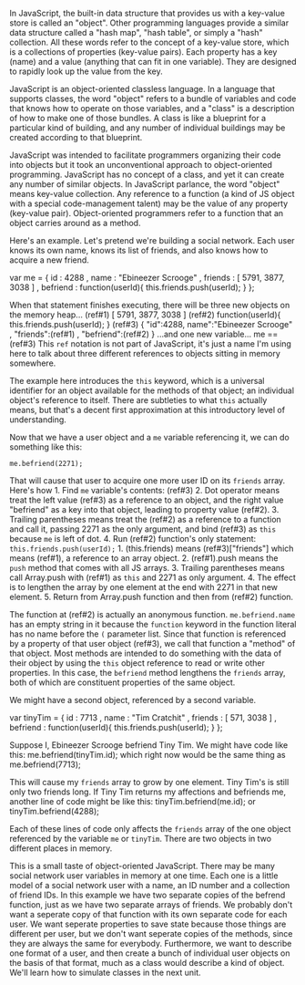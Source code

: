 In JavaScript, the built-in data structure that provides us with a key-value store is called an "object". Other programming languages provide a similar data structure called a "hash map", "hash table", or simply a "hash" collection. All these words refer to the concept of a key-value store, which is a collections of properties (key-value pairs). Each property has a key (name) and a value (anything that can fit in one variable). They are designed to rapidly look up the value from the key.

JavaScript is an object-oriented classless language. In a language that supports classes, the word "object" refers to a bundle of variables and code that knows how to operate on those variables, and a "class" is a description of how to make one of those bundles. A class is like a blueprint for a particular kind of building, and any number of individual buildings may be created according to that blueprint.

JavaScript was intended to facilitate programmers organizing their code into objects but it took an unconventional approach to object-oriented programming. JavaScript has no concept of a class, and yet it can create any number of similar objects. In JavaScript parlance, the word "object" means key-value collection. Any reference to a function (a kind of JS object with a special code-management talent) may be the value of any property (key-value pair). Object-oriented programmers refer to a function that an object carries around as a method.

Here's an example. Let's pretend we're building a social network. Each user knows its own name, knows its list of friends, and also knows how to acquire a new friend.

var me =
    { id       : 4288
    , name     : "Ebineezer Scrooge"
    , friends  : [ 5791, 3877, 3038 ]
    , befriend : function(userId){ this.friends.push(userId); }
    };

When that statement finishes executing, there will be three new objects on the memory heap...
    (ref#1)   [ 5791, 3877, 3038 ]
    (ref#2)   function(userId){ this.friends.push(userId); }
    (ref#3)   { "id":4288, name":"Ebineezer Scrooge" , "friends":(ref#1) , "befriend":(ref#2) }
...and one new variable...
    me == (ref#3)
This `ref` notation is not part of JavaScript, it's just a name I'm using here to talk about three different references to objects sitting in memory somewhere.

The example here introduces the `this` keyword, which is a universal identifier for an object available for the methods of that object; an individual object's reference to itself. There are subtleties to what `this` actually means, but that's a decent first approximation at this introductory level of understanding.

Now that we have a user object and a `me` variable referencing it, we can do something like this:

    me.befriend(2271);

That will cause that user to acquire one more user ID on its `friends` array. Here's how
    1. Find `me` variable's contents: (ref#3)
    2. Dot operator means treat the left value (ref#3) as a reference to an object, and the
       right value "befriend" as a key into that object, leading to property value (ref#2).
    3. Trailing parentheses means treat the (ref#2) as a reference to a function and call it,
       passing 2271 as the only argument, and bind (ref#3) as `this` because `me` is left of dot.
    4. Run (ref#2) function's only statement: `this.friends.push(userId);`
        1. (this.friends) means (ref#3)["friends"] which means (ref#1), a reference to an array object.
        2. (ref#1).push means the `push` method that comes with all JS arrays.
        3. Trailing parentheses means call Array.push with (ref#1) as `this` and 2271 as only argument.
        4. The effect is to lengthen the array by one element at the end with 2271 in that new element.
    5. Return from Array.push function and then from (ref#2) function.

The function at (ref#2) is actually an anonymous function. `me.befriend.name` has an empty string in it because the `function` keyword in the function literal has no name before the `(` parameter list. Since that function is referenced by a property of that user object (ref#3), we call that function a "method" of that object. Most methods are intended to do something with the data of their object by using the `this` object reference to read or write other properties. In this case, the `befriend` method lengthens the `friends` array, both of which are constituent properties of the same object.

We might have a second object, referenced by a second variable.

var tinyTim =
    { id       : 7713
    , name     : "Tim Cratchit"
    , friends  : [ 571, 3038 ]
    , befriend : function(userId){ this.friends.push(userId); }
    };

Suppose I, Ebineezer Scrooge befriend Tiny Tim. We might have code like this:
    me.befriend(tinyTim.id);
which right now would be the same thing as
    me.befriend(7713);

This will cause my `friends` array to grow by one element. Tiny Tim's is still only two friends long. If Tiny Tim returns my affections and befriends me, another line of code might be like this:
    tinyTim.befriend(me.id);
or
    tinyTim.befriend(4288);

Each of these lines of code only affects the `friends` array of the one object referenced by the variable `me` or `tinyTim`. There are two objects in two different places in memory.

This is a small taste of object-oriented JavaScript. There may be many social network user variables in memory at one time. Each one is a little model of a social network user with a name, an ID number and a collection of friend IDs. In this example we have two separate copies of the befrend function, just as we have two separate arrays of friends. We probably don't want a seperate copy of that function with its own separate code for each user. We want seperate properties to save state because those things are different per user, but we don't want seperate copies of the methods, since they are always the same for everybody. Furthermore, we want to describe one format of a user, and then create a bunch of individual user objects on the basis of that format, much as a class would describe a kind of object. We'll learn how to simulate classes in the next unit.
